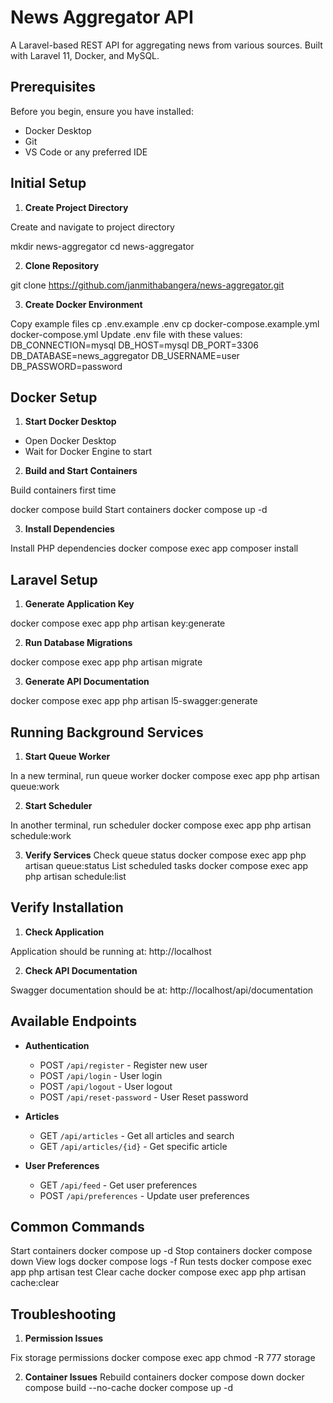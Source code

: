 # News Aggregator API

A Laravel-based REST API for aggregating news from various sources. Built with Laravel 11, Docker, and MySQL.

## Prerequisites

Before you begin, ensure you have installed:
- Docker Desktop
- Git
- VS Code or any preferred IDE

## Initial Setup

1. **Create Project Directory**

Create and navigate to project directory

mkdir news-aggregator
cd news-aggregator


2. **Clone Repository**

git clone https://github.com/janmithabangera/news-aggregator.git


3. **Create Docker Environment**

Copy example files
cp .env.example .env
cp docker-compose.example.yml docker-compose.yml
Update .env file with these values:
DB_CONNECTION=mysql
DB_HOST=mysql
DB_PORT=3306
DB_DATABASE=news_aggregator
DB_USERNAME=user
DB_PASSWORD=password


## Docker Setup

1. **Start Docker Desktop**
- Open Docker Desktop
- Wait for Docker Engine to start

2. **Build and Start Containers**

Build containers first time

docker compose build
Start containers
docker compose up -d

3. **Install Dependencies**

Install PHP dependencies
docker compose exec app composer install


## Laravel Setup

1. **Generate Application Key**

docker compose exec app php artisan key:generate

2. **Run Database Migrations**

docker compose exec app php artisan migrate

3. **Generate API Documentation**

docker compose exec app php artisan l5-swagger:generate

## Running Background Services

1. **Start Queue Worker**

In a new terminal, run queue worker
docker compose exec app php artisan queue:work


2. **Start Scheduler**

In another terminal, run scheduler
docker compose exec app php artisan schedule:work


3. **Verify Services**
Check queue status
docker compose exec app php artisan queue:status
List scheduled tasks
docker compose exec app php artisan schedule:list


## Verify Installation

1. **Check Application**

Application should be running at:
http://localhost

2. **Check API Documentation**

Swagger documentation should be at:
http://localhost/api/documentation


## Available Endpoints

- **Authentication**
  - POST `/api/register` - Register new user
  - POST `/api/login` - User login
  - POST `/api/logout` - User logout
  - POST `/api/reset-password` - User Reset password

- **Articles**
  - GET `/api/articles` - Get all articles and search 
  - GET `/api/articles/{id}` - Get specific article

- **User Preferences**
  - GET `/api/feed` - Get user preferences
  - POST `/api/preferences` - Update user preferences

## Common Commands

Start containers
docker compose up -d
Stop containers
docker compose down
View logs
docker compose logs -f
Run tests
docker compose exec app php artisan test
Clear cache
docker compose exec app php artisan cache:clear


## Troubleshooting

1. **Permission Issues**

Fix storage permissions
docker compose exec app chmod -R 777 storage


2. **Container Issues**
Rebuild containers
docker compose down
docker compose build --no-cache
docker compose up -d
